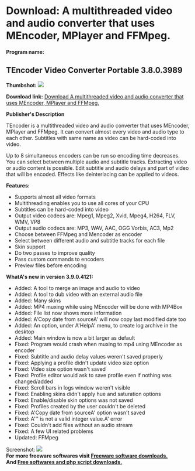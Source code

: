 # Download: A multithreaded video and audio converter that uses MEncoder, MPlayer and FFMpeg.

**Program name:**

## TEncoder Video Converter Portable 3.8.0.3989

  
**Thumbshot:** ![](http://www.freewarefiles.com/screenshot/tencoder_md.jpg)   
  
**Download link:** [Download A multithreaded video and audio converter that uses MEncoder, MPlayer and FFMpeg.](http://freesoftwares.boysofts.com/TEncoder-Video-Converter-Portable_program_77550.html)  
  


**Publisher's Description**  
  


TEncoder is a multithreaded video and audio converter that uses MEncoder, MPlayer and FFMpeg. It can convert almost every video and audio type to each other. Subtitles with same name as video can be hard-coded into video. 

Up to 8 simultaneous encoders can be run so encoding time decreases. You can select between multiple audio and subtitle tracks. Extracting video or audio content is possible. Edit subtitle and audio delays and part of video that will be encoded. Effects like deinterlacing can be applied to videos.

**Features:**

  * Supports almost all video formats 
  * Multithreading enables you to use all cores of your CPU 
  * Subtitles can be hard-coded into video 
  * Output video codecs are: Mpeg1, Mpeg2, Xvid, Mpeg4, H264, FLV, WMV, VP8 
  * Output audio codecs are: MP3, WAV, AAC, OGG Vorbis, AC3, Mp2 
  * Choose between FFMpeg and Mencoder as encoder 
  * Select between different audio and subtitle tracks for each file 
  * Skin support 
  * Do two passes to improve quality 
  * Pass custom commands to encoders 
  * Preview files before encoding 

**WhatA's new in version 3.9.0.4121:**

  * Added: A tool to merge an image and audio to video 
  * Added: A tool to dub video with an external audio file 
  * Added: Many skins 
  * Added: MP4 muxing while using MEncoder will be done with MP4Box 
  * Added: File list now shows more information 
  * Added: A'Copy date from sourceA' will now copy last modified date too 
  * Added: An option, under A'HelpA' menu, to create log archive in the desktop 
  * Added: Main window is now a bit larger as default 
  * Fixed: Program would crash when muxing to mp4 using MEncoder as encoder 
  * Fixed: Subtitle and audio delay values weren't saved properly 
  * Fixed: Applying a profile didn't update video size option 
  * Fixed: Video size option wasn't saved 
  * Fixed: Profile editor would ask to save profile even if nothing was changed/added 
  * Fixed: Scroll bars in logs window weren't visible 
  * Fixed: Enabling skins didn't apply hue and saturation options 
  * Fixed: Enable/disable skin options was not saved 
  * Fixed: Profiles created by the user couldn't be deleted 
  * Fixed: A'Copy date from sourceA' option wasn't saved 
  * Fixed: A''' is not a valid integer value.A' error 
  * Fixed: Couldn't add files without an audio stream 
  * Fixed: A few UI related problems 
  * Updated: FFMpeg 

  
  
Screenshot: ![](http://www.freewarefiles.com/screenshot/tencoder.jpg)   
**For more freeware softwares visit [Freeware software downloads.](http://freesoftwares.boysofts.com/)**   
**And [Free softwares and php script downloads.](http://www.boysofts.com/)**
